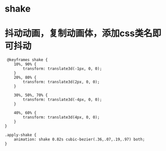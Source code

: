 # shake

# 抖动动画，复制动画体，添加css类名即可抖动

     @keyframes shake {
        10%, 90% {
            transform: translate3d(-1px, 0, 0);
        }
        20%, 80% {
            transform: translate3d(2px, 0, 0);
        }
    
        30%, 50%, 70% {
            transform: translate3d(-4px, 0, 0);
        }
    
        40%, 60% {
            transform: translate3d(4px, 0, 0);
        }
    }
    
    .apply-shake {
        animation: shake 0.82s cubic-bezier(.36,.07,.19,.97) both;
    }

